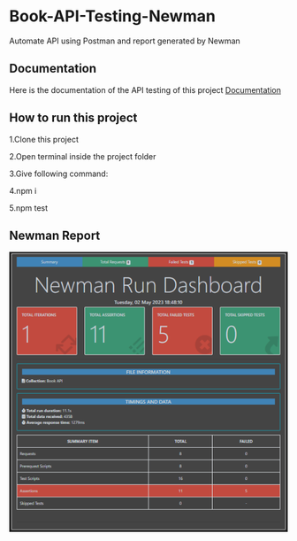 
# Book-API-Testing-Newman

Automate API using Postman and report generated by Newman


## Documentation

Here is the documentation of the API testing of this project [Documentation](https://documenter.getpostman.com/view/26151376/2s93eU3Ek7)
## How to run this project

1.Clone this project

2.Open terminal inside the project folder

3.Give following command:

4.npm i

5.npm test

## Newman Report

![App Screenshot](https://github.com/azharczs/Book-API-Testing-Newman/blob/main/Screenshot/Newman.PNG?raw=true)

